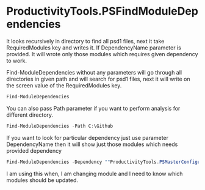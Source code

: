 # ProductivityTools.PSFindModuleDependencies


It looks recursively in directory to find all psd1 files, next it take RequiredModules key and writes it. If DependencyName parameter is provided. It will wrote only those modules which requires given dependency to work.


Find-ModuleDependencies without any parameters will go through all directories in given path and will search for psd1 files, next it will write on the screen value of the RequiredModules key.

```powershell
Find-ModuleDependencies
``` 

You can also pass Path parameter if you want to perform analysis for different directory.
```powershell
Find-ModuleDependencies -Path C:\Github
```
If you want to look for particular dependency just use parameter DependencyName then it will show just those modules which needs provided dependency

```powershell
Find-ModuleDependencies -Dependency ""ProductivityTools.PSMasterConfiguration"
```
I am using this when, I am changing module and I need to know which modules should be updated.
